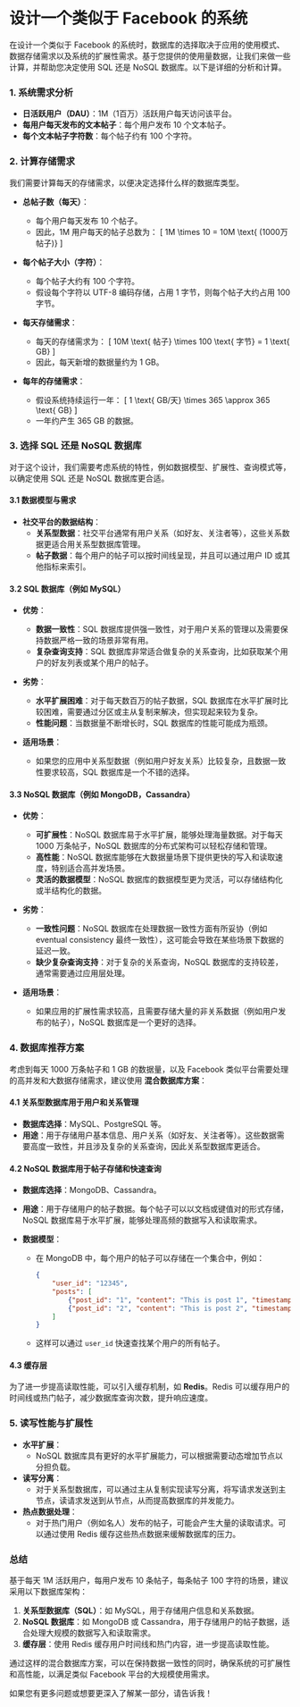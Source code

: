 # 设计一个类似于 Facebook 的系统

在设计一个类似于 Facebook 的系统时，数据库的选择取决于应用的使用模式、数据存储需求以及系统的扩展性需求。基于您提供的使用量数据，让我们来做一些计算，并帮助您决定使用 SQL 还是 NoSQL 数据库。以下是详细的分析和计算。

### 1. 系统需求分析

- **日活跃用户（DAU）**：1M（1百万）活跃用户每天访问该平台。
- **每用户每天发布的文本帖子**：每个用户发布 10 个文本帖子。
- **每个文本帖子字符数**：每个帖子约有 100 个字符。

### 2. 计算存储需求

我们需要计算每天的存储需求，以便决定选择什么样的数据库类型。

- **总帖子数（每天）**：
  - 每个用户每天发布 10 个帖子。
  - 因此，1M 用户每天的帖子总数为：
    \[
    1M \times 10 = 10M \text{ (1000万帖子)}
    \]

- **每个帖子大小（字符）**：
  - 每个帖子大约有 100 个字符。
  - 假设每个字符以 UTF-8 编码存储，占用 1 字节，则每个帖子大约占用 100 字节。

- **每天存储需求**：
  - 每天的存储需求为：
    \[
    10M \text{ 帖子} \times 100 \text{ 字节} = 1 \text{ GB}
    \]
  - 因此，每天新增的数据量约为 1 GB。

- **每年的存储需求**：
  - 假设系统持续运行一年：
    \[
    1 \text{ GB/天} \times 365 \approx 365 \text{ GB}
    \]
  - 一年约产生 365 GB 的数据。

### 3. 选择 SQL 还是 NoSQL 数据库

对于这个设计，我们需要考虑系统的特性，例如数据模型、扩展性、查询模式等，以确定使用 SQL 还是 NoSQL 数据库更合适。

#### 3.1 数据模型与需求

- **社交平台的数据结构**：
  - **关系型数据**：社交平台通常有用户关系（如好友、关注者等），这些关系数据更适合用关系型数据库管理。
  - **帖子数据**：每个用户的帖子可以按时间线呈现，并且可以通过用户 ID 或其他指标来索引。

#### 3.2 SQL 数据库（例如 MySQL）

- **优势**：
  - **数据一致性**：SQL 数据库提供强一致性，对于用户关系的管理以及需要保持数据严格一致的场景非常有用。
  - **复杂查询支持**：SQL 数据库非常适合做复杂的关系查询，比如获取某个用户的好友列表或某个用户的帖子。

- **劣势**：
  - **水平扩展困难**：对于每天数百万的帖子数据，SQL 数据库在水平扩展时比较困难，需要通过分区或主从复制来解决，但实现起来较为复杂。
  - **性能问题**：当数据量不断增长时，SQL 数据库的性能可能成为瓶颈。

- **适用场景**：
  - 如果您的应用中关系型数据（例如用户好友关系）比较复杂，且数据一致性要求较高，SQL 数据库是一个不错的选择。
  
#### 3.3 NoSQL 数据库（例如 MongoDB，Cassandra）

- **优势**：
  - **可扩展性**：NoSQL 数据库易于水平扩展，能够处理海量数据。对于每天 1000 万条帖子，NoSQL 数据库的分布式架构可以轻松存储和管理。
  - **高性能**：NoSQL 数据库能够在大数据量场景下提供更快的写入和读取速度，特别适合高并发场景。
  - **灵活的数据模型**：NoSQL 数据库的数据模型更为灵活，可以存储结构化或半结构化的数据。

- **劣势**：
  - **一致性问题**：NoSQL 数据库在处理数据一致性方面有所妥协（例如 eventual consistency 最终一致性），这可能会导致在某些场景下数据的延迟一致。
  - **缺少复杂查询支持**：对于复杂的关系查询，NoSQL 数据库的支持较差，通常需要通过应用层处理。

- **适用场景**：
  - 如果应用的扩展性需求较高，且需要存储大量的非关系数据（例如用户发布的帖子），NoSQL 数据库是一个更好的选择。

### 4. 数据库推荐方案

考虑到每天 1000 万条帖子和 1 GB 的数据量，以及 Facebook 类似平台需要处理的高并发和大数据存储需求，建议使用 **混合数据库方案**：

#### 4.1 关系型数据库用于用户和关系管理

- **数据库选择**：MySQL、PostgreSQL 等。
- **用途**：用于存储用户基本信息、用户关系（如好友、关注者等）。这些数据需要高度一致性，并且涉及复杂的关系查询，因此关系型数据库更适合。

#### 4.2 NoSQL 数据库用于帖子存储和快速查询

- **数据库选择**：MongoDB、Cassandra。
- **用途**：用于存储用户的帖子数据。每个帖子可以以文档或键值对的形式存储，NoSQL 数据库易于水平扩展，能够处理高频的数据写入和读取需求。

- **数据模型**：
  - 在 MongoDB 中，每个用户的帖子可以存储在一个集合中，例如：
    ```json
    {
        "user_id": "12345",
        "posts": [
            {"post_id": "1", "content": "This is post 1", "timestamp": "2024-10-11T10:00:00"},
            {"post_id": "2", "content": "This is post 2", "timestamp": "2024-10-11T11:00:00"}
        ]
    }
    ```
  - 这样可以通过 `user_id` 快速查找某个用户的所有帖子。

#### 4.3 缓存层

为了进一步提高读取性能，可以引入缓存机制，如 **Redis**。Redis 可以缓存用户的时间线或热门帖子，减少数据库查询次数，提升响应速度。

### 5. 读写性能与扩展性

- **水平扩展**：
  - NoSQL 数据库具有更好的水平扩展能力，可以根据需要动态增加节点以分担负载。
- **读写分离**：
  - 对于关系型数据库，可以通过主从复制实现读写分离，将写请求发送到主节点，读请求发送到从节点，从而提高数据库的并发能力。
- **热点数据处理**：
  - 对于热门用户（例如名人）发布的帖子，可能会产生大量的读取请求。可以通过使用 Redis 缓存这些热点数据来缓解数据库的压力。

### 总结

基于每天 1M 活跃用户，每用户发布 10 条帖子，每条帖子 100 字符的场景，建议采用以下数据库架构：

1. **关系型数据库（SQL）**：如 MySQL，用于存储用户信息和关系数据。
2. **NoSQL 数据库**：如 MongoDB 或 Cassandra，用于存储用户的帖子数据，适合处理大规模的数据写入和读取需求。
3. **缓存层**：使用 Redis 缓存用户时间线和热门内容，进一步提高读取性能。

通过这样的混合数据库方案，可以在保持数据一致性的同时，确保系统的可扩展性和高性能，以满足类似 Facebook 平台的大规模使用需求。 

如果您有更多问题或想要更深入了解某一部分，请告诉我！
